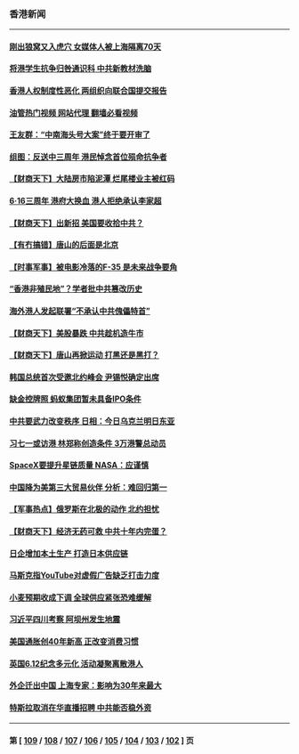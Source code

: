 ### 香港新闻
---
#### [刚出狼窝又入虎穴 女媒体人被上海隔离70天](../../pages/ncid1349362/n13762308.md?06190845) 
#### [将港学生抗争归咎通识科 中共新教材洗脑](../../pages/ncid1349362/n13762382.md?06190845) 
#### [香港人权制度性恶化 两组织向联合国提交报告](../../pages/ncid1349362/n13762176.md?06190845) 
#### [油管热门视频 网站代理 翻墙必看视频](http://209.222.30.114:81/youtube.html?06190845)
#### [王友群：“中南海头号大案”终于要开审了](../../pages/ncid1349362/n13761877.md?06190845) 
#### [组图：反送中三周年 港民悼念首位殒命抗争者](../../pages/ncid1349362/n13761626.md?06190845) 
#### [【财商天下】大陆房市陷泥潭 烂尾楼业主被红码](../../pages/ncid1349362/n13761890.md?06190845) 
#### [6‧16三周年 港府大换血 港人拒绝承认李家超](../../pages/ncid1349362/n13761847.md?06190845) 
#### [【财商天下】出新招 美国要收拾中共？](../../pages/ncid1349362/n13761125.md?06190845) 
#### [【有冇搞错】唐山的后面是北京](../../pages/ncid1349362/n13760394.md?06190845) 
#### [【时事军事】被电影冷落的F-35 是未来战争要角](../../pages/ncid1349362/n13760325.md?06190845) 
#### [“香港非殖民地”？学者批中共篡改历史](../../pages/ncid1349362/n13760789.md?06190845) 
#### [海外港人发起联署“不承认中共傀儡特首”](../../pages/ncid1349362/n13760639.md?06190845) 
#### [【财商天下】美股暴跌 中共趁机造牛市](../../pages/ncid1349362/n13760341.md?06190845) 
#### [【财商天下】唐山再掀运动 打黑还是黑打？](../../pages/ncid1349362/n13759619.md?06190845) 
#### [韩国总统首次受邀北约峰会 尹锡悦确定出席](../../pages/ncid1349362/n13759570.md?06190845) 
#### [缺金控牌照 蚂蚁集团暂未具备IPO条件](../../pages/ncid1349362/n13759566.md?06190845) 
#### [中共要武力改变秩序 日相：今日乌克兰明日东亚](../../pages/ncid1349362/n13759553.md?06190845) 
#### [习七一或访港 林郑称创造条件 3万港警总动员](../../pages/ncid1349362/n13759375.md?06190845) 
#### [SpaceX要提升星链质量 NASA：应谨慎](../../pages/ncid1349362/n13759543.md?06190845) 
#### [中国降为美第三大贸易伙伴 分析：难回归第一](../../pages/ncid1349362/n13759515.md?06190845) 
#### [【军事热点】俄罗斯在北极的动作 北约担忧](../../pages/ncid1349362/n13759124.md?06190845) 
#### [【财商天下】经济无药可救 中共十年内完蛋？](../../pages/ncid1349362/n13758975.md?06190845) 
#### [日企增加本土生产 打造日本供应链](../../pages/ncid1349362/n13758933.md?06190845) 
#### [马斯克指YouTube对虚假广告缺乏打击力度](../../pages/ncid1349362/n13758916.md?06190845) 
#### [小麦预期收成下调 全球供应紧张恐难缓解](../../pages/ncid1349362/n13758908.md?06190845) 
#### [习近平四川考察 阿坝州发生地震](../../pages/ncid1349362/n13758914.md?06190845) 
#### [美国通胀创40年新高 正改变消费习惯](../../pages/ncid1349362/n13758901.md?06190845) 
#### [英国6.12纪念多元化 活动凝聚离散港人](../../pages/ncid1349362/n13758872.md?06190845) 
#### [外企迁出中国 上海专家：影响为30年来最大](../../pages/ncid1349362/n13758317.md?06190845) 
#### [特斯拉取消在华直播招聘 中共能否稳外资](../../pages/ncid1349362/n13758840.md?06190845) 

---
#### 第 [ [109](./109.md?06190845) / [108](./108.md?06190845) / [107](./107.md?06190845) / [106](./106.md?06190845) / [105](./105.md?06190845) / [104](./104.md?06190845) / [103](./103.md?06190845) / [102](./102.md?06190845) ] 页
